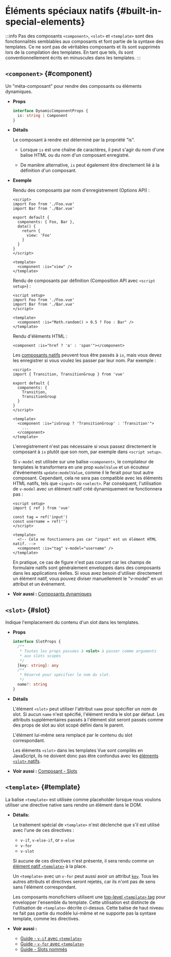 # Éléments spéciaux natifs {#built-in-special-elements}

:::info Pas des composants
`<component>`, `<slot>` et `<template>` sont des fonctionnalités semblables aux composants et font partie de la syntaxe des templates. Ce ne sont pas de véritables composants et ils sont supprimés lors de la compilation des templates. En tant que tels, ils sont conventionnellement écrits en minuscules dans les templates.
:::

## `<component>` {#component}

Un "méta-composant" pour rendre des composants ou éléments dynamiques.

- **Props**

  ```ts
  interface DynamicComponentProps {
    is: string | Component
  }
  ```

- **Détails**

  Le composant à rendre est déterminé par la propriété "is".

  - Lorsque `is` est une chaîne de caractères, il peut s'agir du nom d'une balise HTML ou du nom d'un composant enregistré.

  - De manière alternative, `is` peut également être directement lié à la définition d'un composant.

- **Exemple**

  Rendu des composants par nom d'enregistrement (Options API) :

  ```vue
  <script>
  import Foo from './Foo.vue'
  import Bar from './Bar.vue'

  export default {
    components: { Foo, Bar },
    data() {
      return {
        view: 'Foo'
      }
    }
  }
  </script>

  <template>
    <component :is="view" />
  </template>
  ```

  Rendu de composants par définition (Composition API avec `<script setup>`) :

  ```vue
  <script setup>
  import Foo from './Foo.vue'
  import Bar from './Bar.vue'
  </script>

  <template>
    <component :is="Math.random() > 0.5 ? Foo : Bar" />
  </template>
  ```

  Rendu d'éléments HTML :

  ```vue-html
  <component :is="href ? 'a' : 'span'"></component>
  ```

  Les [composants natifs](./built-in-components.html) peuvent tous être passés à `is`, mais vous devez les enregistrer si vous voulez les passer par leur nom. Par exemple :

  ```vue
  <script>
  import { Transition, TransitionGroup } from 'vue'

  export default {
    components: {
      Transition,
      TransitionGroup
    }
  }
  </script>

  <template>
    <component :is="isGroup ? 'TransitionGroup' : 'Transition'">
      ...
    </component>
  </template>
  ```

  L'enregistrement n'est pas nécessaire si vous passez directement le composant à `is` plutôt que son nom, par exemple dans `<script setup>`.

  Si `v-model` est utilisée sur une balise `<component>`, le compilateur de templates le transformera en une prop `modelValue` et un écouteur d'événements `update:modelValue`, comme il le ferait pour tout autre composant. Cependant, cela ne sera pas compatible avec les éléments HTML natifs, tels que `<input>` ou `<select>`. Par conséquent, l'utilisation de `v-model` avec un élément natif créé dynamiquement ne fonctionnera pas :

  ```vue
  <script setup>
  import { ref } from 'vue'

  const tag = ref('input')
  const username = ref('')
  </script>

  <template>
    <!-- Cela ne fonctionnera pas car "input" est un élément HTML natif. -->
    <component :is="tag" v-model="username" />
  </template>
  ```

  En pratique, ce cas de figure n'est pas courant car les champs de formulaire natifs sont généralement enveloppés dans des composants dans les applications réelles. Si vous avez besoin d'utiliser directement un élément natif, vous pouvez diviser manuellement le "v-model" en un attribut et un événement.

- **Voir aussi :** [Composants dynamiques](/guide/essentials/component-basics#dynamic-components)

## `<slot>` {#slot}

Indique l'emplacement du contenu d'un slot dans les templates.

- **Props**

  ```ts
  interface SlotProps {
    /**
     * Toutes les props passées à <slot> à passer comme arguments
     * aux slots scopés
     */
    [key: string]: any
    /**
     * Réservé pour spécifier le nom du slot.
     */
    name?: string
  }
  ```

- **Détails**

  L'élément `<slot>` peut utiliser l'attribut `name` pour spécifier un nom de slot. Si aucun `name` n'est spécifié, l'élément rendra le slot par défaut. Les attributs supplémentaires passés à l'élément slot seront passés comme des props de slot au slot scopé défini dans le parent.

  L'élément lui-même sera remplacé par le contenu du slot correspondant.

  Les éléments `<slot>` dans les templates Vue sont compilés en JavaScript, ils ne doivent donc pas être confondus avec les [éléments `<slot>` natifs](https://developer.mozilla.org/fr/docs/Web/HTML/Element/slot).

- **Voir aussi :** [Composant - Slots](/guide/components/slots)

## `<template>` {#template}

La balise `<template>` est utilisée comme placeholder lorsque nous voulons utiliser une directive native sans rendre un élément dans le DOM.

- **Détails:**

  Le traitement spécial de `<template>` n'est déclenché que s'il est utilisé avec l'une de ces directives :

  - `v-if`, `v-else-if`, or `v-else`
  - `v-for`
  - `v-slot`
  
  Si aucune de ces directives n'est présente, il sera rendu comme un [élément natif `<template>`](https://developer.mozilla.org/fr/docs/Web/HTML/Element/template) à la place.

  Un `<template>` avec un `v-for` peut aussi avoir un attribut [`key`](/api/built-in-special-attributes#key). Tous les autres attributs et directives seront rejetés, car ils n'ont pas de sens sans l'élément correspondant.

  Les composants monofichiers utilisent une [top-level `<template>` tag](/api/sfc-spec#language-blocks) pour envelopper l'ensemble du template. Cette utilisation est distincte de l'utilisation de `<template>` décrite ci-dessus. Cette balise de haut niveau ne fait pas partie du modèle lui-même et ne supporte pas la syntaxe template, comme les directives.

- **Voir aussi :**
  - [Guide - `v-if` avec `<template>`](/guide/essentials/conditional#v-if-on-template) 
  - [Guide - `v-for` avec `<template>`](/guide/essentials/list#v-for-on-template) 
  - [Guide - Slots nommés](/guide/components/slots#named-slots) 
